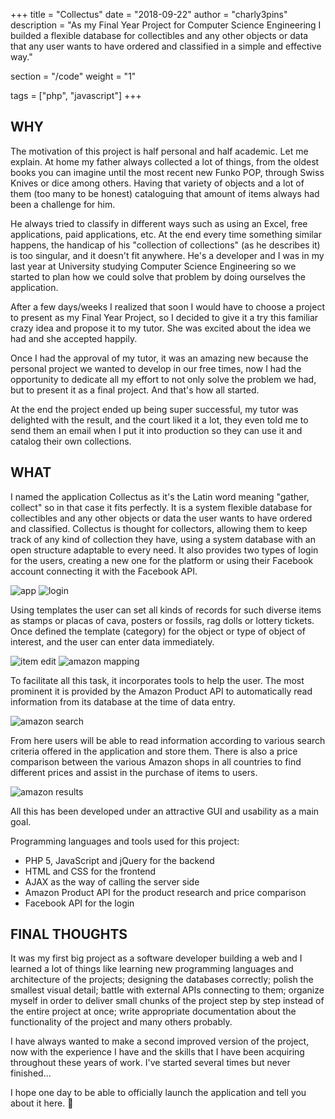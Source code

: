 +++
title = "Collectus"
date = "2018-09-22"
author = "charly3pins"
description = "As my Final Year Project for Computer Science Engineering I builded a flexible database for collectibles and any other objects or data that any user wants to have ordered and classified in a simple and effective way."

section = "/code"
weight = "1"

tags = ["php", "javascript"]
+++
## WHY

The motivation of this project is half personal and half academic. Let me explain. At home my father always collected a lot of things, from the oldest books you can imagine until the most recent new Funko POP, through Swiss Knives or dice among others. Having that variety of objects and a lot of them (too many to be honest) cataloguing that amount of items always had been a challenge for him.

He always tried to classify in different ways such as using an Excel, free applications, paid applications, etc. At the end every time something similar happens, the handicap of his "collection of collections" (as he describes it) is too singular, and it doesn't fit anywhere. He's a developer and I was in my last year at University studying Computer Science Engineering so we started to plan how we could solve that problem by doing ourselves the application.

After a few days/weeks I realized that soon I would have to choose a project to present as my Final Year Project, so I decided to give it a try this familiar crazy idea and propose it to my tutor. She was excited about the idea we had and she accepted happily.

Once I had the approval of my tutor, it was an amazing new because the personal project we wanted to develop in our free times, now I had the opportunity to dedicate all my effort to not only solve the problem we had, but to present it as a final project. And that's how all started.

At the end the project ended up being super successful, my tutor was delighted with the result, and the court liked it a lot, they even told me to send them an email when I put it into production so they can use it and catalog their own collections.

## WHAT

I named the application Collectus as it's the Latin word meaning "gather, collect" so in that case it fits perfectly. It is a system flexible database for collectibles and any other objects or data the user wants to have ordered and classified. Collectus is thought for collectors, allowing them to keep track of any kind of collection they have, using a system database with an open structure adaptable to every need. It also provides two types of login for the users, creating a new one for the platform or using their Facebook account connecting it with the Facebook API.

![app](/images/code/collectus/main-app.jpeg)
![login](/images/code/collectus/login.jpeg)

Using templates the user can set all kinds of records for such diverse items as stamps or placas of cava, posters or fossils, rag dolls or lottery tickets. Once defined the template (category) for the object or type of object of interest, and the user can enter data immediately.

![item edit](/images/code/collectus/item-edit.jpeg)
![amazon mapping](/images/code/collectus/amazon-mapping.jpeg)

To facilitate all this task, it incorporates tools to help the user. The most prominent it is provided by the Amazon Product API to automatically read information from its database at the time of data entry.

![amazon search](/images/code/collectus/amazon-search.jpeg)

From here users will be able to read information according to various search criteria offered in the application and store them. There is also a price comparison between the various Amazon shops in all countries to find different prices and assist in the purchase of items to users. 

![amazon results](/images/code/collectus/amazon-results.jpeg)

All this has been developed under an attractive GUI and usability as a main goal.

Programming languages and tools used for this project:
- PHP 5, JavaScript and jQuery for the backend
- HTML and CSS for the frontend
- AJAX as the way of calling the server side
- Amazon Product API for the product research and price comparison
- Facebook API for the login

## FINAL THOUGHTS

It was my first big project as a software developer building a web and I learned a lot of things like learning new programming languages and architecture of the projects; designing the databases correctly; polish the smallest visual detail; battle with external APIs connecting to them; organize myself in order to deliver small chunks of the project step by step instead of the entire project at once; write appropriate documentation about the functionality of the project and many others probably.

I have always wanted to make a second improved version of the project, now with the experience I have and the skills that I have been acquiring throughout these years of work. I've started several times but never finished...

I hope one day to be able to officially launch the application and tell you about it here. 🚀